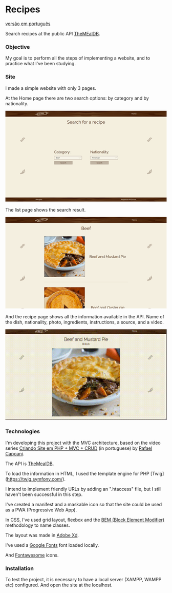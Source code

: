 # Recipes

[versão em português](https://github.com/anderson-m-souza/recipes-site/blob/master/README-pt-br.md#readme)

Search recipes at the public API [TheMEalDB](https://www.themealdb.com/).

### Objective

My goal is to perform all the steps of implementing a website, and to practice what I've been studying.

### Site

I made a simple website with only 3 pages.

At the Home page there are two search options: by category and by nationality.

![home page](readme-files/home-screenshot.png)

The list page shows the search result.

![list page](readme-files/list-screenshot.png)

And the recipe page shows all the information available in the API. Name of the dish, nationality, photo, ingredients, instructions, a source, and a video.

![recipe page](readme-files/recipe.gif)

### Technologies

I'm developing this project with the MVC architecture, based on the video series [Criando Site em PHP + MVC + CRUD](https://www.youtube.com/playlist?list=PLgbAYUnxJ2NE6eM2xkOlpqJ5sl37bLyKx) (in portuguese) by [Rafael Capoani](https://www.youtube.com/c/RafaelCapoani/featured).

The API is [TheMealDB](https://www.themealdb.com/).

To load the information in HTML, I used the template engine for PHP [Twig] (https://twig.symfony.com/).

I intend to implement friendly URLs by adding an ".htaccess" file, but I still haven't been successful in this step.

I've created a manifest and a maskable icon so that the site could be used as a PWA (Progressive Web App).

In CSS, I've used grid layout, flexbox and the [BEM (Block Element Modifier)](http://getbem.com/) methodology to name classes.

The layout was made in [Adobe Xd](https://www.adobe.com/br/products/xd.html).

I've used a [Google Fonts](https://fonts.google.com/specimen/Raleway?preview.text_type=custom) font loaded locally.

And [Fontawesome](https://fontawesome.com/icons?d=gallery&q=food) icons.

### Installation

To test the project, it is necessary to have a local server (XAMPP, WAMPP etc) configured. And open the site at the localhost.